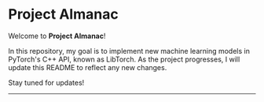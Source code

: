 # Project Almanac

Welcome to **Project Almanac**!

In this repository, my goal is to implement new machine learning models in PyTorch's C++ API, known as LibTorch. As the project progresses, I will update this README to reflect any new changes.

Stay tuned for updates!

---
